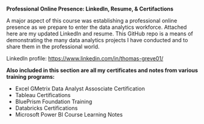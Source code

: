 **Professional Online Presence: LinkedIn, Resume, & Certifactions**

A major aspect of this course was establishing a professional online presence as we prepare to enter the data analytics workforce. Attached here are my updated LinkedIn and resume. This GitHub repo is a means of demonstrating the many data analytics projects I have conducted and to share them in the professional world.

LinkedIn profile: <https://www.linkedin.com/in/thomas-greve01/>


**Also included in this section are all my certificates and notes from various training programs:**
  - Excel GMetrix Data Analyst Assosciate Certification
  - Tableau Certifications
  - BluePrism Foundation Training
  - Databricks Certifications
  - Microsoft Power BI Course Learning Notes
